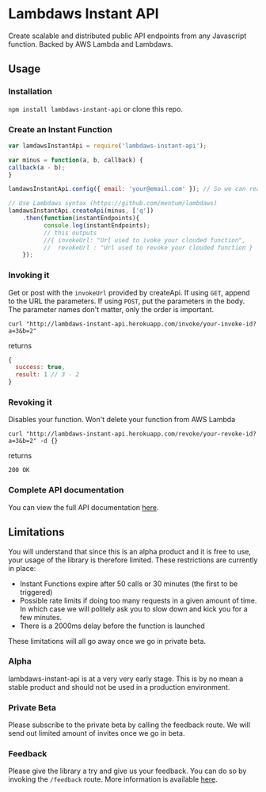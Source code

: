 # Lambdaws Instant API

Create scalable and distributed public API endpoints from any Javascript function. Backed by AWS Lambda and Lambdaws.

## Usage
### Installation

```npm install lambdaws-instant-api``` or clone this repo.

### Create an Instant Function
```js
var lamdawsInstantApi = require('lambdaws-instant-api');

var minus = function(a, b, callback) {
callback(a - b);
}

lamdawsInstantApi.config({ email: 'your@email.com' }); // So we can reach you when we are in beta

// Use Lambdaws syntax (https://github.com/mentum/lambdaws)
lamdawsInstantApi.createApi(minus, ['q'])
	.then(function(instantEndpoints){
		  console.log(instantEndpoints);
		  // this outputs
		  //{ invokeUrl: "Url used to ivoke your clouded function", 
		  //  revokeUrl : "Url used to revoke your clouded function }
	});
```

### Invoking it

Get or post with the ```invokeUrl``` provided by createApi. 
If using ```GET```, append to the URL the parameters.
If using ```POST```, put the parameters in the body.
The parameter names don't matter, only the order is important.

```
curl "http://lambdaws-instant-api.herokuapp.com/invoke/your-invoke-id?a=3&b=2"
```

returns
```js
{
  success: true,
  result: 1 // 3 - 2
}
```
### Revoking it

Disables your function. Won't delete your function from AWS Lambda

``` 
curl "http://lambdaws-instant-api.herokuapp.com/revoke/your-revoke-id?a=3&b=2" -d {}
```

returns 
```
200 OK
```

### Complete API documentation
You can view the full API documentation [here](http://lambdaws-instant-api.herokuapp.com/).

## Limitations

You will understand that since this is an alpha product and it is free to use, your usage of the library is therefore limited. These restrictions are currently in place:
- Instant Functions expire after 50 calls or 30 minutes (the first to be triggered)
- Possible rate limits if doing too many requests in a given amount of time. In which case we will politely ask you to slow down and kick you for a few minutes.
- There is a 2000ms delay before the function is launched

These limitations will all go away once we go in private beta.

### Alpha
lambdaws-instant-api is at a very very early stage. This is by no mean a stable product and should not be used in a production environment.

### Private Beta
Please subscribe to the private beta by calling the feedback route. We will send out limited amount of invites once we go in beta.

### Feedback
Please give the library a try and give us your feedback. You can do so by invoking the ```/feedback``` route. More information is available [here](http://lambdaws-instant-api.herokuapp.com/).
